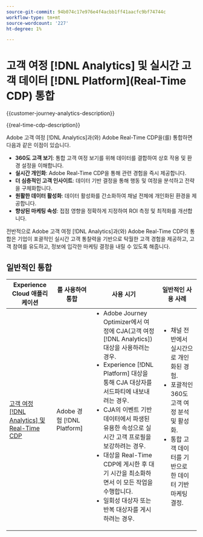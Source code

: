 ```yaml
---
source-git-commit: 94b074c17e976e4f4acbb1ff41aacfc9bf74744c
workflow-type: tm+mt
source-wordcount: '227'
ht-degree: 1%

---
```



# 고객 여정 [!DNL Analytics] 및 실시간 고객 데이터 [!DNL Platform](Real-Time CDP) 통합

{{customer-journey-analytics-description}}

{{real-time-cdp-description}}

Adobe 고객 여정 [!DNL Analytics]과(와) Adobe Real-Time CDP을(를) 통합하면 다음과 같은 이점이 있습니다.

+ **360도 고객 보기**: 통합 고객 여정 보기를 위해 데이터를 결합하여 상호 작용 및 환경 설정을 이해합니다.
+ **실시간 개인화**: Adobe Real-Time CDP을 통해 관련 경험을 즉시 제공합니다.
+ **더 심층적인 고객 인사이트**: 데이터 기반 결정을 통해 행동 및 여정을 분석하고 전략을 구체화합니다.
+ **원활한 데이터 활성화**: 데이터 활성화를 간소화하여 채널 전체에 개인화된 환경을 제공합니다.
+ **향상된 마케팅 속성**: 접점 영향을 정확하게 지정하여 ROI 측정 및 최적화를 개선합니다.

전반적으로 Adobe 고객 여정 [!DNL Analytics]과(와) Adobe Real-Time CDP의 통합은 기업이 포괄적인 실시간 고객 통찰력을 기반으로 탁월한 고객 경험을 제공하고, 고객 참여를 유도하고, 정보에 입각한 마케팅 결정을 내릴 수 있도록 해줍니다.

## 일반적인 통합

<table>
    <thead>
        <tr>
            <th>Experience Cloud 애플리케이션</th>
            <th>를 사용하여 통합</th>
            <th>사용 시기</th>
            <th>일반적인 사용 사례</th>
        </tr>
    </thead>
    <tbody>
        <tr>
            <td><a href="https://experienceleague.adobe.com/docs/customer-journey-analytics-learn/tutorials/components/audiences/audience-publishing-for-cja.html" target="_blank" rel="noreferrer">고객 여정 [!DNL Analytics] 및 Real-Time CDP</a></td>
            <td>Adobe 경험 [!DNL Platform]</td>
            <td>
                <ul style="margin-top: 0;">
                    <li>Adobe Journey Optimizer에서 여정에 CJA(고객 여정 [!DNL Analytics]) 대상을 사용하려는 경우.</li>
                    <li>Experience [!DNL Platform] 대상을 통해 CJA 대상자를 서드파티에 내보내려는 경우.</li>
                    <li>CJA의 이벤트 기반 데이터에서 파생된 유용한 속성으로 실시간 고객 프로필을 보강하려는 경우.</li>
                    <li>대상을 Real-Time CDP에 게시한 후 대기 시간을 최소화하면서 이 모든 작업을 수행합니다.</li>
                    <li>일회성 대상자 또는 반복 대상자를 게시하려는 경우.</li>
                </ul>
            </td>
            <td>
              <ul style="margin-top: 0;">
                <li>채널 전반에서 실시간으로 개인화된 경험.</li>
                <li>포괄적인 360도 고객 여정 분석 및 활성화.</li>
                <li>통합 고객 데이터를 기반으로 한 데이터 기반 마케팅 결정.</li>
              </ul>
            </td>
        </tr>        
    </tbody>          
</table>
